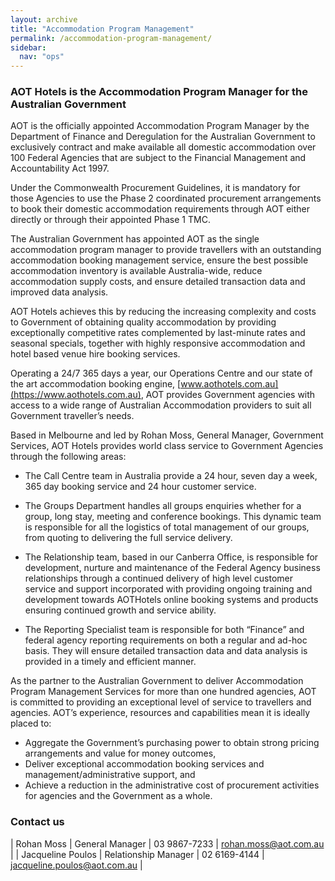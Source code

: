 ```yaml
---
layout: archive
title: "Accommodation Program Management"
permalink: /accommodation-program-management/
sidebar:
  nav: "ops"
---
```


### AOT Hotels is the Accommodation Program Manager for the Australian Government

AOT is the officially appointed Accommodation Program Manager by the Department of Finance and Deregulation for the Australian Government to exclusively contract and make available all domestic accommodation over 100 Federal Agencies that are subject to the Financial Management and Accountability Act 1997.

Under the Commonwealth Procurement Guidelines, it is mandatory for those Agencies to use the Phase 2 coordinated procurement arrangements to book their domestic accommodation requirements through AOT either directly or through their appointed Phase 1 TMC.

The Australian Government has appointed AOT as the single accommodation program manager to provide travellers with an outstanding accommodation booking management service, ensure the best possible accommodation inventory is available Australia-wide, reduce accommodation supply costs, and ensure detailed transaction data and improved data analysis.

AOT Hotels achieves this by reducing the increasing complexity and costs to Government of obtaining quality accommodation by providing exceptionally competitive rates complemented by last-minute rates and seasonal specials, together with highly responsive accommodation and hotel based venue hire booking services.

Operating a 24/7 365 days a year, our Operations Centre and our state of the art accommodation booking engine, [www.aothotels.com.au](https://www.aothotels.com.au), AOT provides Government agencies with access to a wide range of Australian Accommodation providers to suit all Government traveller’s needs.

Based in Melbourne and led by Rohan Moss, General Manager, Government Services, AOT Hotels provides world class service to Government Agencies through the following areas:

* The Call Centre team in Australia provide a 24 hour, seven day a week, 365 day booking service and 24 hour customer service.

* The Groups Department handles all groups enquiries whether for a group, long stay, meeting and conference bookings. This dynamic team is responsible for all the logistics of total management of our groups, from quoting to delivering the full service delivery.

* The Relationship team, based in our Canberra Office,  is responsible for development, nurture and maintenance of the Federal Agency business relationships through a continued delivery of high level customer service and support incorporated with providing ongoing training and development towards AOTHotels online booking systems and products ensuring continued growth and service ability.

* The Reporting Specialist team is responsible for both “Finance” and federal agency reporting requirements on both a regular and ad-hoc basis. They will ensure detailed transaction data and data analysis is provided in a timely and efficient manner.

As the partner to the Australian Government to deliver Accommodation Program Management Services for more than one hundred agencies, AOT is committed to providing an exceptional level of service to travellers and agencies. AOT’s experience, resources and capabilities mean it is ideally placed to:

* Aggregate the Government’s purchasing power to obtain strong pricing arrangements and value for money outcomes,
* Deliver exceptional accommodation booking services and management/administrative support, and
* Achieve a reduction in the administrative cost of procurement activities for agencies and the Government as a whole.

### Contact us

| Rohan Moss | General Manager | 03 9867-7233 | <rohan.moss@aot.com.au> |
| Jacqueline Poulos |	Relationship Manager | 02 6169-4144 | <jacqueline.poulos@aot.com.au> |
 
